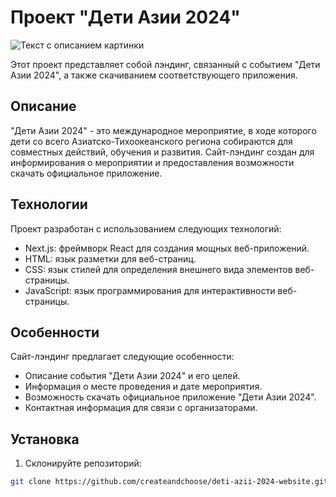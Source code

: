 # Проект "Дети Азии 2024"

![Текст с описанием картинки](https://i.postimg.cc/wj7nCQ8Y/image.png)

Этот проект представляет собой лэндинг, связанный с событием "Дети Азии 2024", а также скачиванием соответствующего приложения.

## Описание

"Дети Азии 2024" - это международное мероприятие, в ходе которого дети со всего Азиатско-Тихоокеанского региона собираются для совместных действий, обучения и развития. Сайт-лэндинг создан для информирования о мероприятии и предоставления возможности скачать официальное приложение.

## Технологии

Проект разработан с использованием следующих технологий:

- Next.js: фреймворк React для создания мощных веб-приложений.
- HTML: язык разметки для веб-страниц.
- CSS: язык стилей для определения внешнего вида элементов веб-страницы.
- JavaScript: язык программирования для интерактивности веб-страницы.

## Особенности

Сайт-лэндинг предлагает следующие особенности:

- Описание события "Дети Азии 2024" и его целей.
- Информация о месте проведения и дате мероприятия.
- Возможность скачать официальное приложение "Дети Азии 2024".
- Контактная информация для связи с организаторами.

## Установка

1. Склонируйте репозиторий:

```bash
git clone https://github.com/createandchoose/deti-azii-2024-website.git